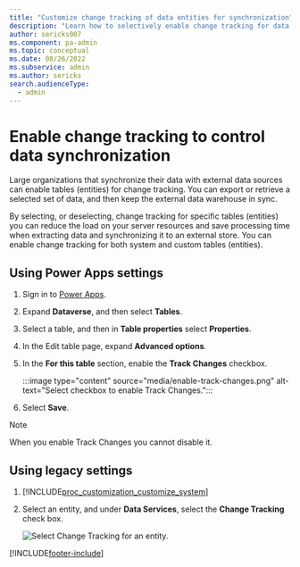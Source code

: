 ```yaml
---
title: "Customize change tracking of data entities for synchronization"
description: "Learn how to selectively enable change tracking for data entities in Microsoft Power Platform, improving synchronization with external data sources."
author: sericks007
ms.component: pa-admin
ms.topic: conceptual
ms.date: 08/26/2022
ms.subservice: admin
ms.author: sericks
search.audienceType: 
  - admin
---
```

# Enable change tracking to control data synchronization

Large organizations that synchronize their data with external data sources can enable tables (entities) for change tracking. You can export or retrieve a selected set of data, and then keep the external data warehouse in sync.  
  
 By selecting, or deselecting, change tracking for specific tables (entities) you can reduce the load on your server resources and save processing time when extracting data and synchronizing it to an external store. You can enable change tracking for both system and custom tables (entities).  

## Using Power Apps settings

1. Sign in to [Power Apps](https://make.powerapps.com/).

2. Expand **Dataverse**, and then select **Tables**.

3. Select a table, and then in **Table properties** select **Properties**.

4. In the Edit table page, expand **Advanced options**.

5. In the **For this table** section, enable the **Track Changes** checkbox.

   :::image type="content" source="media/enable-track-changes.png" alt-text="Select checkbox to enable Track Changes.":::

6. Select **Save**.

> [!NOTE]
> When you enable Track Changes you cannot disable it.

## Using legacy settings

1. [!INCLUDE[proc_customization_customize_system](../includes/proc-customization-customize-system.md)]  
  
2. Select an entity, and under **Data Services**, select the **Change Tracking** check box.  
  
   ![Select Change Tracking for an entity.](../admin/media/change-tracking.PNG "Select Change Tracking for an entity")  
  


[!INCLUDE[footer-include](../includes/footer-banner.md)]
